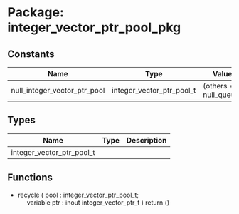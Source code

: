 # Package: integer_vector_ptr_pool_pkg

## Constants

| Name                         | Type                      | Value                   | Description |
| ---------------------------- | ------------------------- | ----------------------- | ----------- |
| null_integer_vector_ptr_pool | integer_vector_ptr_pool_t |  (others => null_queue) |             |
## Types

| Name                      | Type | Description |
| ------------------------- | ---- | ----------- |
| integer_vector_ptr_pool_t |      |             |
## Functions
- recycle <font id="function_arguments">( pool         : integer_vector_ptr_pool_t;<br><span style="padding-left:20px"> variable ptr : inout integer_vector_ptr_t ) </font> <font id="function_return">return ()</font>
